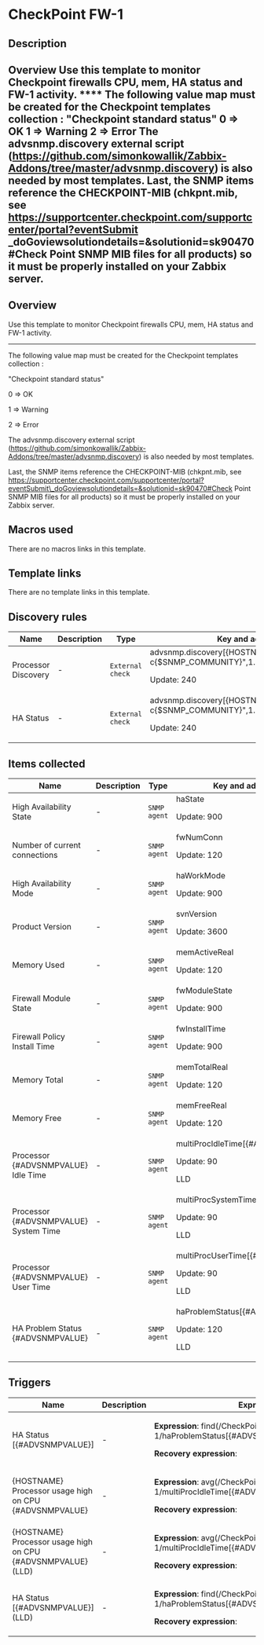 # CheckPoint FW-1

## Description

## Overview Use this template to monitor Checkpoint firewalls CPU, mem, HA status and FW-1 activity. **** The following value map must be created for the Checkpoint templates collection : "Checkpoint standard status" 0 ⇒ OK 1 ⇒ Warning 2 ⇒ Error The advsnmp.discovery external script (https://github.com/simonkowallik/Zabbix-Addons/tree/master/advsnmp.discovery) is also needed by most templates. Last, the SNMP items reference the CHECKPOINT-MIB (chkpnt.mib, see https://supportcenter.checkpoint.com/supportcenter/portal?eventSubmit _doGoviewsolutiondetails=&solutionid=sk90470#Check Point SNMP MIB files for all products) so it must be properly installed on your Zabbix server. 

## Overview

Use this template to monitor Checkpoint firewalls CPU, mem, HA status and FW-1 activity.


 


****


 


The following value map must be created for the Checkpoint templates collection :


 


"Checkpoint standard status"


 


0 ⇒ OK


 


1 ⇒ Warning


 


2 ⇒ Error


 


The advsnmp.discovery external script (https://github.com/simonkowallik/Zabbix-Addons/tree/master/advsnmp.discovery) is also needed by most templates.


Last, the SNMP items reference the CHECKPOINT-MIB (chkpnt.mib, see https://supportcenter.checkpoint.com/supportcenter/portal?eventSubmit\_doGoviewsolutiondetails=&solutionid=sk90470#Check Point SNMP MIB files for all products) so it must be properly installed on your Zabbix server.



## Macros used

There are no macros links in this template.

## Template links

There are no template links in this template.

## Discovery rules

|Name|Description|Type|Key and additional info|
|----|-----------|----|----|
|Processor Discovery|<p>-</p>|`External check`|advsnmp.discovery[{HOSTNAME},"-v2c -c{$SNMP_COMMUNITY}",1.3.6.1.4.1.2620.1.6.7.5.1.1,1.3]<p>Update: 240</p>|
|HA Status|<p>-</p>|`External check`|advsnmp.discovery[{HOSTNAME},"-v2c -c{$SNMP_COMMUNITY}",1.3.6.1.4.1.2620.1.5.13.1.2,1.3]<p>Update: 240</p>|
## Items collected

|Name|Description|Type|Key and additional info|
|----|-----------|----|----|
|High Availability State|<p>-</p>|`SNMP agent`|haState<p>Update: 900</p>|
|Number of current connections|<p>-</p>|`SNMP agent`|fwNumConn<p>Update: 120</p>|
|High Availability Mode|<p>-</p>|`SNMP agent`|haWorkMode<p>Update: 900</p>|
|Product Version|<p>-</p>|`SNMP agent`|svnVersion<p>Update: 3600</p>|
|Memory Used|<p>-</p>|`SNMP agent`|memActiveReal<p>Update: 120</p>|
|Firewall Module State|<p>-</p>|`SNMP agent`|fwModuleState<p>Update: 900</p>|
|Firewall Policy Install Time|<p>-</p>|`SNMP agent`|fwInstallTime<p>Update: 900</p>|
|Memory Total|<p>-</p>|`SNMP agent`|memTotalReal<p>Update: 120</p>|
|Memory Free|<p>-</p>|`SNMP agent`|memFreeReal<p>Update: 120</p>|
|Processor {#ADVSNMPVALUE} Idle Time|<p>-</p>|`SNMP agent`|multiProcIdleTime[{#ADVSNMPVALUE}]<p>Update: 90</p><p>LLD</p>|
|Processor {#ADVSNMPVALUE} System Time|<p>-</p>|`SNMP agent`|multiProcSystemTime[{#ADVSNMPVALUE}]<p>Update: 90</p><p>LLD</p>|
|Processor {#ADVSNMPVALUE} User Time|<p>-</p>|`SNMP agent`|multiProcUserTime[{#ADVSNMPVALUE}]<p>Update: 90</p><p>LLD</p>|
|HA Problem Status {#ADVSNMPVALUE}|<p>-</p>|`SNMP agent`|haProblemStatus[{#ADVSNMPVALUE}]<p>Update: 120</p><p>LLD</p>|
## Triggers

|Name|Description|Expression|Priority|
|----|-----------|----------|--------|
|HA Status [{#ADVSNMPVALUE}]|<p>-</p>|<p>**Expression**: find(/CheckPoint FW-1/haProblemStatus[{#ADVSNMPVALUE}],,"like","OK")=0</p><p>**Recovery expression**: </p>|average|
|{HOSTNAME} Processor usage high on CPU {#ADVSNMPVALUE}|<p>-</p>|<p>**Expression**: avg(/CheckPoint FW-1/multiProcIdleTime[{#ADVSNMPVALUE}],300s)<25</p><p>**Recovery expression**: </p>|average|
|{HOSTNAME} Processor usage high on CPU {#ADVSNMPVALUE} (LLD)|<p>-</p>|<p>**Expression**: avg(/CheckPoint FW-1/multiProcIdleTime[{#ADVSNMPVALUE}],300s)<25</p><p>**Recovery expression**: </p>|average|
|HA Status [{#ADVSNMPVALUE}] (LLD)|<p>-</p>|<p>**Expression**: find(/CheckPoint FW-1/haProblemStatus[{#ADVSNMPVALUE}],,"like","OK")=0</p><p>**Recovery expression**: </p>|average|
